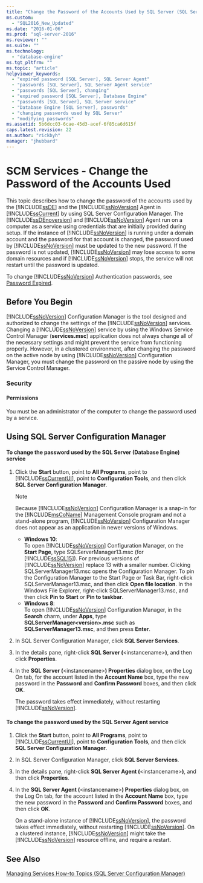 ```yaml
---
title: "Change the Password of the Accounts Used by SQL Server (SQL Server Configuration Manager) | Microsoft Docs"
ms.custom: 
  - "SQL2016_New_Updated"
ms.date: "2016-01-06"
ms.prod: "sql-server-2016"
ms.reviewer: ""
ms.suite: ""
ms.technology: 
  - "database-engine"
ms.tgt_pltfrm: ""
ms.topic: "article"
helpviewer_keywords: 
  - "expired password [SQL Server], SQL Server Agent"
  - "passwords [SQL Server], SQL Server Agent service"
  - "passwords [SQL Server], changing"
  - "expired password [SQL Server], Database Engine"
  - "passwords [SQL Server], SQL Server service"
  - "Database Engine [SQL Server], passwords"
  - "changing passwords used by SQL Server"
  - "modifying passwords"
ms.assetid: 5b6dcc03-6cae-45d3-acef-6f85ca6d615f
caps.latest.revision: 22
ms.author: "rickbyh"
manager: "jhubbard"
---
```

# SCM Services - Change the Password of the Accounts Used
  This topic describes how to change the password of the accounts used by the [!INCLUDE[ssDE](../../../a9notintoc/includes/ssde-md.md)] and the [!INCLUDE[ssNoVersion](../../../a9notintoc/includes/ssnoversion-md.md)] Agent in [!INCLUDE[ssCurrent](../../../a9notintoc/includes/sscurrent-md.md)] by using SQL Server Configuration Manager. The [!INCLUDE[ssDEnoversion](../../../a9notintoc/includes/ssdenoversion-md.md)] and [!INCLUDE[ssNoVersion](../../../a9notintoc/includes/ssnoversion-md.md)] Agent run on a computer as a service using credentials that are initially provided during setup. If the instance of [!INCLUDE[ssNoVersion](../../../a9notintoc/includes/ssnoversion-md.md)] is running under a domain account and the password for that account is changed, the password used by [!INCLUDE[ssNoVersion](../../../a9notintoc/includes/ssnoversion-md.md)] must be updated to the new password. If the password is not updated, [!INCLUDE[ssNoVersion](../../../a9notintoc/includes/ssnoversion-md.md)] may lose access to some domain resources and if [!INCLUDE[ssNoVersion](../../../a9notintoc/includes/ssnoversion-md.md)] stops, the service will not restart until the password is updated.  
  
 To change [!INCLUDE[ssNoVersion](../../../a9notintoc/includes/ssnoversion-md.md)] Authentication passwords, see [Password Expired](../Topic/Password%20Expired.md).  
  
##  <a name="BeforeYouBegin"></a> Before You Begin  
 [!INCLUDE[ssNoVersion](../../../a9notintoc/includes/ssnoversion-md.md)] Configuration Manager is the tool designed and authorized to change the settings of the [!INCLUDE[ssNoVersion](../../../a9notintoc/includes/ssnoversion-md.md)] services. Changing a [!INCLUDE[ssNoVersion](../../../a9notintoc/includes/ssnoversion-md.md)] service by using the Windows Service Control Manager (**services.msc**) application does not always change all of the necessary settings and might prevent the service from functioning properly. However, in a clustered environment, after changing the password on the active node by using [!INCLUDE[ssNoVersion](../../../a9notintoc/includes/ssnoversion-md.md)] Configuration Manager, you must change the password on the passive node by using the Service Control Manager.  
  
###  <a name="Security"></a> Security  
  
####  <a name="Permissions"></a> Permissions  
 You must be an administrator of the computer to change the password used by a service.  
  
##  <a name="SSMSProcedure"></a> Using SQL Server Configuration Manager  
  
#### To change the password used by the SQL Server (Database Engine) service  
  
1.  Click the **Start** button, point to **All Programs**, point to [!INCLUDE[ssCurrentUI](../../../a9notintoc/includes/sscurrentui-md.md)], point to **Configuration Tools**, and then click **SQL Server Configuration Manager**.  
  
    > [!NOTE]  
    >  Because [!INCLUDE[ssNoVersion](../../../a9notintoc/includes/ssnoversion-md.md)] Configuration Manager is a snap-in for the [!INCLUDE[msCoName](../../../a9notintoc/includes/msconame-md.md)] Management Console program and not a stand-alone program, [!INCLUDE[ssNoVersion](../../../a9notintoc/includes/ssnoversion-md.md)] Configuration Manager does not appear as an application in newer versions of Windows.  
    >   
    >  -   **Windows 10**:  
    >          To open [!INCLUDE[ssNoVersion](../../../a9notintoc/includes/ssnoversion-md.md)] Configuration Manager, on the **Start Page**, type SQLServerManager13.msc (for [!INCLUDE[ssSQL15](../../../a9notintoc/includes/sssql15-md.md)]). For previous versions of [!INCLUDE[ssNoVersion](../../../a9notintoc/includes/ssnoversion-md.md)] replace 13 with a smaller number. Clicking SQLServerManager13.msc opens the Configuration Manager. To pin the Configuration Manager to the Start Page or Task Bar, right-click SQLServerManager13.msc, and then click **Open file location**. In the Windows File Explorer, right-click SQLServerManager13.msc, and then click **Pin to Start** or **Pin to taskbar**.  
    > -   **Windows 8**:  
    >          To open [!INCLUDE[ssNoVersion](../../../a9notintoc/includes/ssnoversion-md.md)] Configuration Manager, in the **Search** charm, under **Apps**, type **SQLServerManager\<version>.msc** such as **SQLServerManager13.msc**, and then press **Enter**.  
  
2.  In SQL Server Configuration Manager, click **SQL Server Services**.  
  
3.  In the details pane, right-click **SQL Server (**\<instancename>**)**, and then click **Properties**.  
  
4.  In the **SQL Server (**\<instancename>**) Properties** dialog box, on the Log On tab, for the account listed in the **Account Name** box, type the new password in the **Password** and **Confirm Password** boxes, and then click **OK**.  
  
     The password takes effect immediately, without restarting [!INCLUDE[ssNoVersion](../../../a9notintoc/includes/ssnoversion-md.md)].  
  
#### To change the password used by the SQL Server Agent service  
  
1.  Click the **Start** button, point to **All Programs**, point to [!INCLUDE[ssCurrentUI](../../../a9notintoc/includes/sscurrentui-md.md)], point to **Configuration Tools**, and then click **SQL Server Configuration Manager**.  
  
2.  In SQL Server Configuration Manager, click **SQL Server Services**.  
  
3.  In the details pane, right-click **SQL Server Agent (**\<instancename>**)**, and then click **Properties**.  
  
4.  In the **SQL Server Agent (**\<instancename>**) Properties** dialog box, on the Log On tab, for the account listed in the **Account Name** box, type the new password in the **Password** and **Confirm Password** boxes, and then click **OK**.  
  
     On a stand-alone instance of [!INCLUDE[ssNoVersion](../../../a9notintoc/includes/ssnoversion-md.md)], the password takes effect immediately, without restarting [!INCLUDE[ssNoVersion](../../../a9notintoc/includes/ssnoversion-md.md)]. On a clustered instance, [!INCLUDE[ssNoVersion](../../../a9notintoc/includes/ssnoversion-md.md)] might take the [!INCLUDE[ssNoVersion](../../../a9notintoc/includes/ssnoversion-md.md)] resource offline, and require a restart.  
  
## See Also  
 [Managing Services How-to Topics &#40;SQL Server Configuration Manager&#41;](../../../a9retired/managing-services-how-to-topics-sql-server-configuration-manager.md)  
  
  